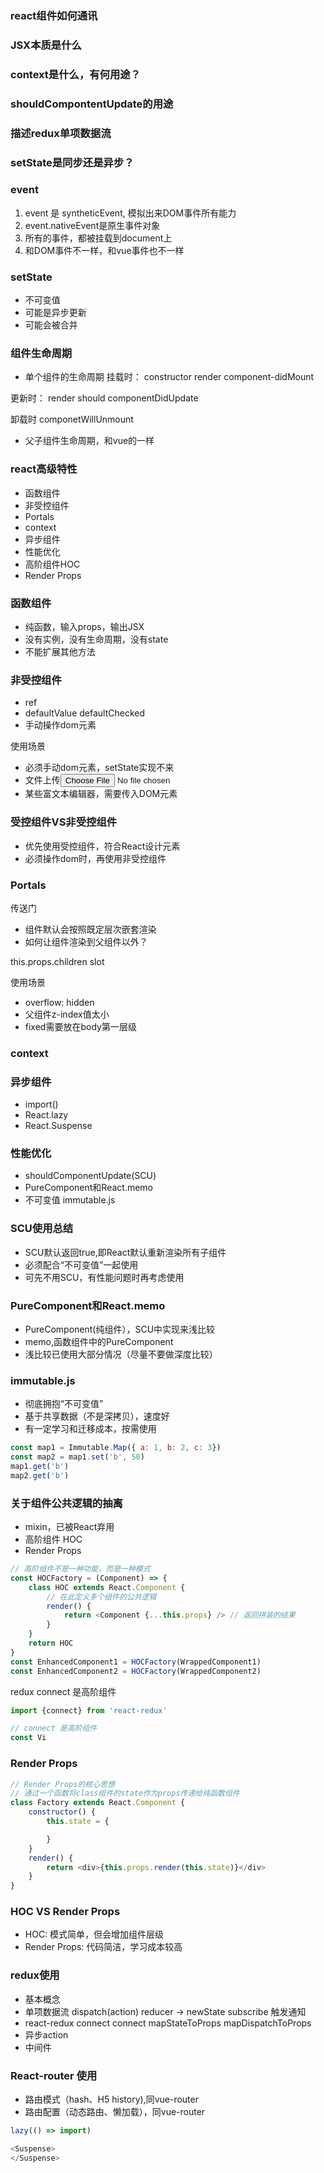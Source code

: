 ### react组件如何通讯

### JSX本质是什么

### context是什么，有何用途？

### shouldCompontentUpdate的用途

### 描述redux单项数据流

### setState是同步还是异步？

### event
1. event 是 syntheticEvent, 模拟出来DOM事件所有能力
2. event.nativeEvent是原生事件对象
3. 所有的事件，都被挂载到document上
4. 和DOM事件不一样，和vue事件也不一样


### setState
* 不可变值
* 可能是异步更新
* 可能会被合并

### 组件生命周期
* 单个组件的生命周期
挂载时：
    constructor
    render
    component-didMount

更新时：
    render
    should
    componentDidUpdate

卸载时
    componetWillUnmount

* 父子组件生命周期，和vue的一样

### react高级特性
* 函数组件
* 非受控组件
* Portals
* context
* 异步组件
* 性能优化
* 高阶组件HOC
* Render Props

### 函数组件
* 纯函数，输入props，输出JSX
* 没有实例，没有生命周期，没有state
* 不能扩展其他方法

### 非受控组件
* ref
* defaultValue defaultChecked
* 手动操作dom元素

使用场景
* 必须手动dom元素，setState实现不来
* 文件上传<input type=file>
* 某些富文本编辑器，需要传入DOM元素

### 受控组件VS非受控组件
* 优先使用受控组件，符合React设计元素
* 必须操作dom时，再使用非受控组件

### Portals
传送门
* 组件默认会按照既定层次嵌套渲染
* 如何让组件渲染到父组件以外？

this.props.children slot

使用场景
* overflow: hidden
* 父组件z-index值太小
* fixed需要放在body第一层级

### context

### 异步组件
* import()
* React.lazy
* React.Suspense

### 性能优化
* shouldComponentUpdate(SCU)
* PureComponent和React.memo
* 不可变值 immutable.js

### SCU使用总结
* SCU默认返回true,即React默认重新渲染所有子组件
* 必须配合“不可变值”一起使用
* 可先不用SCU，有性能问题时再考虑使用

### PureComponent和React.memo
* PureComponent(纯组件），SCU中实现来浅比较
* memo,函数组件中的PureComponent
* 浅比较已使用大部分情况（尽量不要做深度比较）

### immutable.js
* 彻底拥抱“不可变值”
* 基于共享数据（不是深拷贝），速度好
* 有一定学习和迁移成本，按需使用
```JavaScript
const map1 = Immutable.Map({ a: 1, b: 2, c: 3})
const map2 = map1.set('b', 50)
map1.get('b')
map2.get('b')
```

### 关于组件公共逻辑的抽离
* mixin，已被React弃用
* 高阶组件 HOC
* Render Props

```JavaScript
// 高阶组件不是一种功能，而是一种模式
const HOCFactory = (Component) => {
    class HOC extends React.Component {
        // 在此定义多个组件的公共逻辑
        render() {
            return <Component {...this.props} /> // 返回拼装的结果
        }
    }
    return HOC
}
const EnhancedComponent1 = HOCFactory(WrappedComponent1)
const EnhancedComponent2 = HOCFactory(WrappedComponent2)

```

redux connect 是高阶组件
```JavaScript
import {connect} from 'react-redux'

// connect 是高阶组件
const Vi

```

### Render Props
```JavaScript
// Render Props的核心思想
// 通过一个函数将class组件的state作为props传递给纯函数组件
class Factory extends React.Component {
    constructor() {
        this.state = {

        }
    }
    render() {
        return <div>{this.props.render(this.state)}</div>
    }
}
```

### HOC VS Render Props
* HOC: 模式简单，但会增加组件层级
* Render Props: 代码简洁，学习成本较高

### redux使用
* 基本概念
* 单项数据流
    dispatch(action)
    reducer -> newState
    subscribe 触发通知
* react-redux
    <Provider> connect
    connect
    mapStateToProps mapDispatchToProps
* 异步action
* 中间件

### React-router 使用
* 路由模式（hash、H5 history),同vue-router
* 路由配置（动态路由、懒加载），同vue-router
```JavaScript
lazy(() => import)

<Suspense>
</Suspense>
```